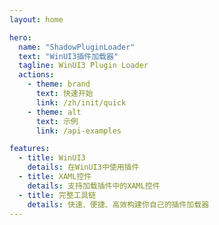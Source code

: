 ```yaml
---
layout: home

hero:
  name: "ShadowPluginLoader"
  text: "WinUI3插件加载器"
  tagline: WinUI3 Plugin Loader
  actions:
    - theme: brand
      text: 快速开始
      link: /zh/init/quick
    - theme: alt
      text: 示例
      link: /api-examples

features:
  - title: WinUI3
    details: 在WinUI3中使用插件
  - title: XAML控件
    details: 支持加载插件中的XAML控件
  - title: 完整工具链
    details: 快速、便捷、高效构建你自己的插件加载器
---
```


